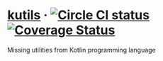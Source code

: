 # [kutils](https://github.com/sandislonjsak/kutils) &middot; [![Circle CI status](https://circleci.com/gh/sandislonjsak/kutils.svg?style=shield)](https://circleci.com/gh/sandislonjsak/kutils) [![Coverage Status](https://coveralls.io/repos/github/sandislonjsak/kutils/badge.svg?branch=master)](https://coveralls.io/github/sandislonjsak/kutils?branch=master)

Missing utilities from Kotlin programming language
